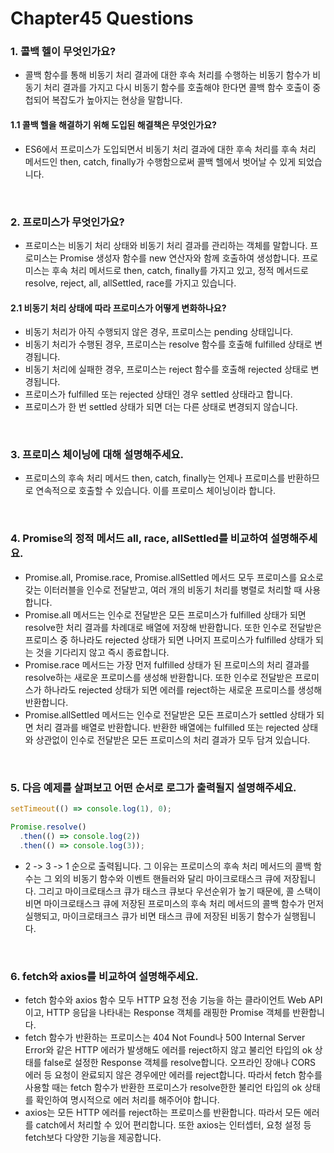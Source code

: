 # Chapter45 Questions

### 1. 콜백 헬이 무엇인가요?

- 콜백 함수를 통해 비동기 처리 결과에 대한 후속 처리를 수행하는 비동기 함수가 비동기 처리 결과를 가지고 다시 비동기 함수를 호출해야 한다면 콜백 함수 호출이 중첩되어 복잡도가 높아지는 현상을 말합니다.

#### 1.1 콜백 헬을 해결하기 위해 도입된 해결책은 무엇인가요?

- ES6에서 프로미스가 도입되면서 비동기 처리 결과에 대한 후속 처리를 후속 처리 메서드인 then, catch, finally가 수행함으로써 콜백 헬에서 벗어날 수 있게 되었습니다.

<br>

### 2. 프로미스가 무엇인가요?

- 프로미스는 비동기 처리 상태와 비동기 처리 결과를 관리하는 객체를 말합니다. 프로미스는 Promise 생성자 함수를 new 연산자와 함께 호출하여 생성합니다. 프로미스는 후속 처리 메서드로 then, catch, finally를 가지고 있고, 정적 메서드로 resolve, reject, all, allSettled, race를 가지고 있습니다.

#### 2.1 비동기 처리 상태에 따라 프로미스가 어떻게 변화하나요?

- 비동기 처리가 아직 수행되지 않은 경우, 프로미스는 pending 상태입니다.
- 비동기 처리가 수행된 경우, 프로미스는 resolve 함수를 호출해 fulfilled 상태로 변경됩니다.
- 비동기 처리에 실패한 경우, 프로미스는 reject 함수를 호출해 rejected 상태로 변경됩니다.
- 프로미스가 fulfilled 또는 rejected 상태인 경우 settled 상태라고 합니다.
- 프로미스가 한 번 settled 상태가 되면 더는 다른 상태로 변경되지 않습니다.

<br>

### 3. 프로미스 체이닝에 대해 설명해주세요.

- 프로미스의 후속 처리 메서드 then, catch, finally는 언제나 프로미스를 반환하므로 연속적으로 호출할 수 있습니다. 이를 프로미스 체이닝이라 합니다.

<br>

### 4. Promise의 정적 메서드 all, race, allSettled를 비교하여 설명해주세요.

- Promise.all, Promise.race, Promise.allSettled 메서드 모두 프로미스를 요소로 갖는 이터러블을 인수로 전달받고, 여러 개의 비동기 처리를 병렬로 처리할 때 사용합니다.
- Promise.all 메서드는 인수로 전달받은 모든 프로미스가 fulfilled 상태가 되면 resolve한 처리 결과를 차례대로 배열에 저장해 반환합니다. 또한 인수로 전달받은 프로미스 중 하나라도 rejected 상태가 되면 나머지 프로미스가 fulfilled 상태가 되는 것을 기다리지 않고 즉시 종료합니다.
- Promise.race 메서드는 가장 먼저 fulfilled 상태가 된 프로미스의 처리 결과를 resolve하는 새로운 프로미스를 생성해 반환합니다. 또한 인수로 전달받은 프로미스가 하나라도 rejected 상태가 되면 에러를 reject하는 새로운 프로미스를 생성해 반환합니다.
- Promise.allSettled 메서드는 인수로 전달받은 모든 프로미스가 settled 상태가 되면 처리 결과를 배열로 반환합니다. 반환한 배열에는 fulfilled 또는 rejected 상태와 상관없이 인수로 전달받은 모든 프로미스의 처리 결과가 모두 담겨 있습니다.

<br>

### 5. 다음 예제를 살펴보고 어떤 순서로 로그가 출력될지 설명해주세요.

```js
setTimeout(() => console.log(1), 0);

Promise.resolve()
  .then(() => console.log(2))
  .then(() => console.log(3));
```

- 2 -> 3 -> 1 순으로 출력됩니다. 그 이유는 프로미스의 후속 처리 메서드의 콜백 함수는 그 외의 비동기 함수와 이벤트 핸들러와 달리 마이크로태스크 큐에 저장됩니다. 그리고 마이크로태스크 큐가 태스크 큐보다 우선순위가 높기 때문에, 콜 스택이 비면 마이크로태스크 큐에 저장된 프로미스의 후속 처리 메서드의 콜백 함수가 먼저 실행되고, 마이크로태크스 큐가 비면 태스크 큐에 저장된 비동기 함수가 실행됩니다.

<br>

### 6. fetch와 axios를 비교하여 설명해주세요.

- fetch 함수와 axios 함수 모두 HTTP 요청 전송 기능을 하는 클라이언트 Web API이고, HTTP 응답을 나타내는 Response 객체를 래핑한 Promise 객체를 반환합니다.
- fetch 함수가 반환하는 프로미스는 404 Not Found나 500 Internal Server Error와 같은 HTTP 에러가 발생해도 에러를 reject하지 않고 불리언 타입의 ok 상태를 false로 설정한 Response 객체를 resolve합니다. 오프라인 장애나 CORS 에러 등 요청이 완료되지 않은 경우에만 에러를 reject합니다. 따라서 fetch 함수를 사용할 때는 fetch 함수가 반환한 프로미스가 resolve한한 불리언 타입의 ok 상태를 확인하여 명시적으로 에러 처리를 해주어야 합니다.
- axios는 모든 HTTP 에러를 reject하는 프로미스를 반환합니다. 따라서 모든 에러를 catch에서 처리할 수 있어 편리합니다. 또한 axios는 인터셉터, 요청 설정 등 fetch보다 다양한 기능을 제공합니다.
